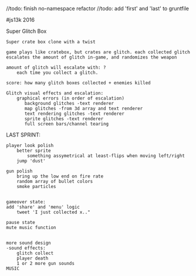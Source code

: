 //todo: finish no-namespace refactor
//todo: add 'first' and 'last' to gruntfile

#js13k 2016

Super Glitch Box

    Super crate box clone with a twist
    
    game plays like cratebox, but crates are glitch. each collected glitch escalates the amount of glitch in-game, and randomizes the weapon
    
    amount of glitch will escalate with: ?
        each time you collect a glitch.

    score: how many glitch boxes collected + enemies killed
        
    Glitch visual effects and escalation:
        graphical errors (in order of escalation)
           background glitches -text renderer
           map glitches -from 3d array and text renderer
           text rendering glitches -text renderer
           sprite glitches -text renderer
           full screen bars/channel tearing
           

        
           
LAST SPRINT: 

    
    
    player look polish
        better sprite
            something assymetrical at least-flips when moving left/right
        jump 'dust'
        
    gun polish
        bring up the low end on fire rate
        random array of bullet colors
        smoke particles
        
        
    gameover state:
    add 'share' and 'menu' logic
        tweet 'I just collected x.." 
        
    pause state
    mute music function
        
    
    more sound design
    -sound effects:
        glitch collect
        player death
        1 or 2 more gun sounds
    MUSIC
    
    
